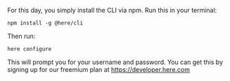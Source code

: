 For this day, you simply install the CLI via npm. Run this in your terminal:

	npm install -g @here/cli

Then run:

	here configure

This will prompt you for your username and password. You can get this by signing up for our freemium plan at https://developer.here.com
